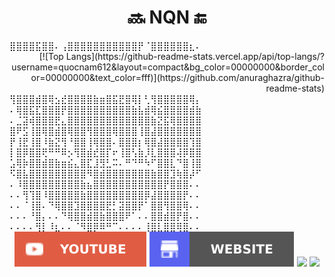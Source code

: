 <h1 align="center">🔜 NQN 🔚</h1>
⣿⣿⣿⣿⣯⣿⣿⠄⢠⣿⣿⣿⣿⣿⣿⣿⣿⣿⣿⣿⡟⠈⣿⣿⣿⣿⣿⣿⣆⠄
<div align="right">
[![Top Langs](https://github-readme-stats.vercel.app/api/top-langs/?username=quocnam612&layout=compact&bg_color=00000000&border_color=00000000&text_color=fff)](https://github.com/anuraghazra/github-readme-stats)
</div>
⢻⣿⣿⣿⣾⣿⢿⣢⣞⣿⣿⣿⣿⣷⣶⣿⣯⣟⣿⢿⡇⢃⢻⣿⣿⣿⣿⣿⢿⡄
⠄⢿⣿⣯⣏⣿⣿⣿⡟⣿⣿⣿⣿⣿⣿⣿⣿⣿⣿⣷⣧⣾⢿⣮⣿⣿⣿⣿⣾⣷
⠄⣈⣽⢾⣿⣿⣿⣟⣄⣿⣿⣿⣿⣿⣿⣿⣿⣿⣿⣿⣿⣿⣷⣝⣯⢿⣿⣿⣿⣿
⣿⠟⣫⢸⣿⢿⣿⣾⣿⢿⣿⣿⢻⣿⣿⣿⢿⣿⣿⣿⢸⣿⣼⣿⣿⣿⣿⣿⣿⣿
⡟⢸⣟⢸⣿⠸⣷⣝⢻⠘⣿⣿⢸⢿⣿⣿⠄⣿⣿⣿⡆⢿⣿⣼⣿⣿⣿⣿⢹⣿
⡇⣿⡿⣿⣿⢟⠛⠛⠿⡢⢻⣿⣾⣞⣿⡏⠖⢸⣿⢣⣷⡸⣇⣿⣿⣿⢼⡿⣿⣿
⣡⢿⡷⣿⣿⣾⣿⣷⣶⣮⣄⣿⣏⣸⣻⣃⠭⠄⠛⠙⠛⠳⠋⣿⣿⣇⠙⣿⢸⣿
⠫⣿⣧⣿⣿⣿⣿⣿⣿⣿⣿⣿⠻⣿⣾⣿⣿⣿⣿⣿⣿⣿⣷⣿⣿⣹⢷⣿⡼⠋
⠄⠸⣿⣿⣿⣿⣿⣿⣿⣿⣿⣷⣦⣿⣿⣿⣿⣿⣿⣿⣿⣿⣿⣿⡟⣿⣿⣿⠄⠄
⠄⠄⢻⢹⣿⠸⣿⣿⣿⣿⣿⣷⣿⣿⣿⣿⣿⣿⣿⣿⣿⡿⣼⣿⣿⣿⣿⡟⠄⠄
⠄⠄⠈⢸⣿⠄⠙⢿⣿⣿⣹⣿⣿⣿⣿⣟⡃⣽⣿⣿⡟⠁⣿⣿⢻⣿⣿⢿⠄⠄
⠄⠄⠄⠘⣿⡄⠄⠄⠙⢿⣿⣿⣾⣿⣷⣿⣿⣿⠟⠁⠄⠄⣿⣿⣾⣿⡟⣿⠄⠄
⠄⠄⠄⠄⢻⡇⠸⣆⠄⠄⠈⠻⣿⡿⠿⠛⠉⠄⠄⠄⠄⢸⣿⣇⣿⣿⢿⣿⠄⠄

<div align="center">
  <a href="https://www.youtube.com/@QuocNam-fy2xq"><img src="./assets/youtube-badge.svg"/></a>
  <a href="https://maxhu.dev/"><img src="./assets/website-badge.svg"/></a>
  <a href="https://blog.maxhu.dev/"><img src="./assets/blog-badge.svg"/></a>
  <a href="https://github.com/antonkomarev/github-profile-views-counter"><img src="https://komarev.com/ghpvc/?username=quocnam612&color=grey&style=for-the-badge"></a>
</div>
